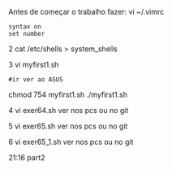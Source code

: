 Antes de começar o trabalho fazer:
vi ~/.vimrc

    syntax on
    set number

2
cat /etc/shells > system_shells

3
vi myfirst1.sh

    #ir ver ao ASUS
    
chmod 754 myfirst1.sh
./myfirst1.sh

4
vi exer64.sh
ver nos pcs ou no git

5
vi exer65.sh
ver nos pcs ou no git

6
vi exer65_1.sh
ver nos pcs ou no git

21:16 part2


